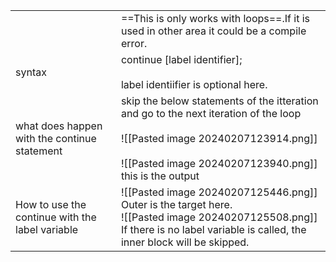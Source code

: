 |                                                 |                                                                                                                                                                                                        |
| ----------------------------------------------- | ------------------------------------------------------------------------------------------------------------------------------------------------------------------------------------------------------ |
|                                                 | ==This is only works with loops==.If it is used in other area it could be a compile error.                                                                                                             |
| syntax                                          | continue [label identifier];<br><br>label identiifier is optional here.<br>                                                                                                                            |
| what does happen with the continue statement    | skip the below statements of the itteration and go to the next iteration of the loop<br><br>![[Pasted image 20240207123914.png]]<br><br>![[Pasted image 20240207123940.png]]<br>this is the output<br> |
| How to use the continue with the label variable | ![[Pasted image 20240207125446.png]]<br>Outer is the target here.<br>![[Pasted image 20240207125508.png]]<br>If there is no label variable is called, the inner block will be skipped.                 |
